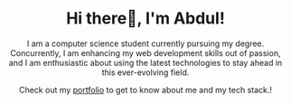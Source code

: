 <h1 align="center">Hi there👋, I'm Abdul!</h1>
<p align="center">I am a computer science student currently pursuing my degree. Concurrently, I am enhancing my web development skills out of passion, and I am enthusiastic about using the latest technologies to stay ahead in this ever-evolving field.</p>
<!-- <h1> Skills </h1>
<ul>
  <li>JavaScript</li>
  <li>Reactjs</li>
  <li>Nextjs</li>
  <li>Tailwind CSS</li>
  <li>Firebase</li>
</ul> -->
<p align="center">Check out my <a href="https://moeidejaz.netlify.app" target="_blank">portfolio</a> to get to know about me and my tech stack.!</p>
